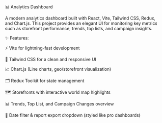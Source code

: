 📊 Analytics Dashboard

A modern analytics dashboard built with React, Vite, Tailwind CSS, Redux, and Chart.js.
This project provides an elegant UI for monitoring key metrics such as storefront performance, trends, top lists, and campaign insights.

✨ Features:

⚡ Vite for lightning-fast development

🎨 Tailwind CSS for a clean and responsive UI

📈 Chart.js (Line charts, geo/storefront visualization)

🗂️ Redux Toolkit for state management

🗺️ Storefronts with interactive world map highlights

📊 Trends, Top List, and Campaign Changes overview

📅 Date filter & report export dropdown (styled like pro dashboards)